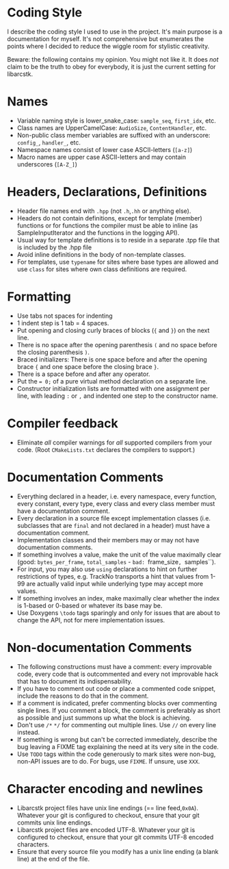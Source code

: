 # Coding Style


I describe the coding style I used to use in the project. It's main purpose is a
documentation for myself. It's not comprehensive but enumerates the points where
I decided to reduce the wiggle room for stylistic creativity.

Beware: the following contains my opinion. You might not like it. It does *not*
claim to be the truth to obey for everybody, it is just the current setting for
libarcstk.



# Names

- Variable naming style is lower_snake_case: ``sample_seq``,
  ``first_idx``, etc.
- Class names are UpperCamelCase: ``AudioSize``, ``ContentHandler``, etc.
- Non-public class member variables are suffixed with an underscore:
  ``config_``, ``handler_``, etc.
- Namespace names consist of lower case ASCII-letters (``[a-z]``)
- Macro names are upper case ASCII-letters and may contain underscores
  (``[A-Z_]``)


# Headers, Declarations, Definitions

- Header file names end with ``.hpp`` (not ``.h``,``.hh`` or anything else).
- Headers do not contain definitions, except for template (member) functions or
  for functions the compiler must be able to inline (as SampleInputIterator and
  the functions in the logging API).
- Usual way for template definitions is to reside in a separate .tpp file that
  is included by the .hpp file
- Avoid inline definitions in the body of non-template classes.
- For templates, use ``typename`` for sites where base types are allowed and use
  ``class`` for sites where own class definitions are required.


# Formatting

- Use tabs not spaces for indenting
- 1 indent step is 1 tab = 4 spaces.
- Put opening and closing curly braces of blocks (``{`` and ``}``) on the next
  line.
- There is no space after the opening parenthesis ``(`` and no space before the
  closing parenthesis ``)``.
- Braced initializers: There is one space before and after the opening brace
  ``{`` and one space before the closing brace ``}``.
- There is a space before and after any operator.
- Put the ``= 0;`` of a pure virtual method declaration on a separate line.
- Constructor initialization lists are formatted with one assignment per line,
  with leading ``:`` or ``,`` and indented one step to the constructor name.


# Compiler feedback

- Eliminate *all* compiler warnings for *all* supported compilers from your
  code. (Root ``CMakeLists.txt`` declares the compilers to support.)


# Documentation Comments

- Everything declared in a header, i.e. every namespace, every function,
  every constant, every type, every class and every class member must have a
  documentation comment.
- Every declaration in a source file except implementation classes (i.e.
  subclasses that are ``final`` and not declared in a header) must have a
  documentation comment.
- Implementation classes and their members may or may not have documentation
  comments.
- If something involves a value, make the unit of the value maximally clear
  (good: ``bytes_per_frame``, ``total_samples`` - ``bad: ``frame_size``,
  ``samples``).
- For input, you may also use ``using`` declarations to hint on further
  restrictions of types, e.g. TrackNo transports a hint that values from 1-99
  are actually valid input while underlying type may accept more values.
- If something involves an index, make maximally clear whether the index is
  1-based or 0-based or whatever its base may be.
- Use Doxygens ``\todo`` tags sparingly and only for issues that are about to
  change the API, not for mere implementation issues.


# Non-documentation Comments

- The following constructions must have a comment: every improvable code, every
  code that is outcommented and every not improvable hack that has to
  document its indispensability.
- If you have to comment out code or place a commented code snippet, include the
  reasons to do that in the comment.
- If a comment is indicated, prefer commenting blocks over commenting single
  lines. If you comment a block, the comment is preferably as short as possible
  and just summons up what the block is achieving.
- Don't use ``/*`` ``*/`` for commenting out multiple lines. Use ``//`` on
  every line instead.
- If something is wrong but can't be corrected immediately, describe the bug
  leaving a FIXME tag explaining the need at its very site in the code.
- Use ``TODO`` tags within the code generously to mark sites were non-bug,
  non-API issues are to do. For bugs, use ``FIXME``. If unsure, use ``XXX``.


# Character encoding and newlines

- Libarcstk project files have unix line endings (== line feed,``0x0A``).
  Whatever your git is configured to checkout, ensure that your git commits unix
  line endings.
- Libarcstk project files are encoded UTF-8. Whatever your git is configured to
  checkout, ensure that your git commits UTF-8 encoded characters.
- Ensure that every source file you modify has a unix line ending (a blank line)
  at the end of the file.

